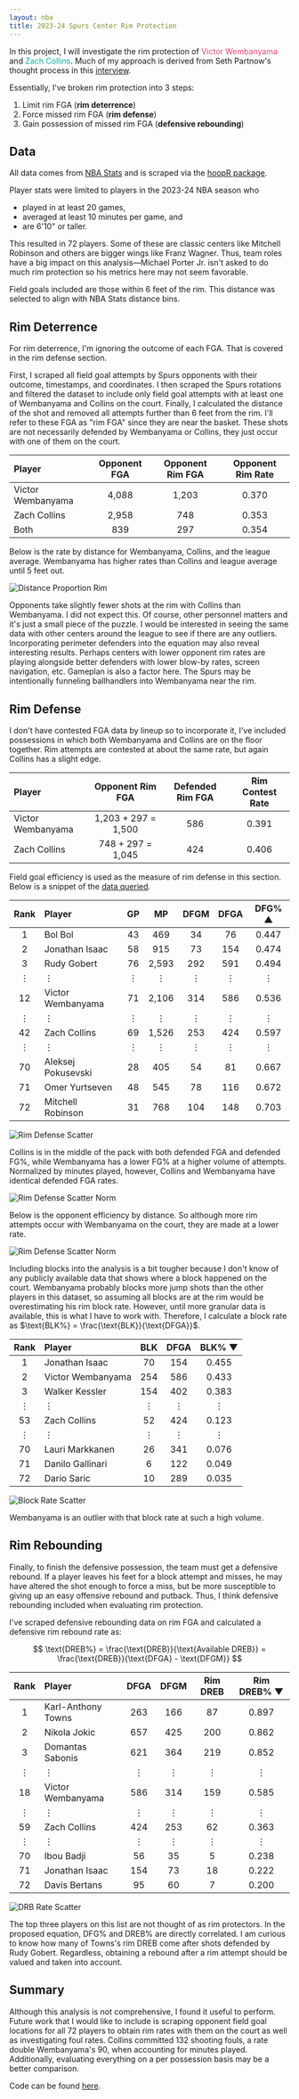 ```yaml
---
layout: nba
title: 2023-24 Spurs Center Rim Protection
---
```


In this project, I will investigate the rim protection of <span style="color:#EF426F">Victor Wembanyama</span> and <span style="color:#00B2A9">Zach Collins</span>. Much of my approach is derived from Seth Partnow's thought process in this [interview](https://www.nytimes.com/athletic/1870696/2020/06/15/evaluation-orlando-magic-rim-protection/).

Essentially, I've broken rim protection into 3 steps:

1. Limit rim FGA (**rim deterrence**)
2. Force missed rim FGA (**rim defense**)
3. Gain possession of missed rim FGA (**defensive rebounding**)

## Data

All data comes from [NBA Stats](https://www.nba.com/stats/) and is scraped via the [hoopR package](https://hoopr.sportsdataverse.org/).

Player stats were limited to players in the 2023-24 NBA season who
* played in at least 20 games,
* averaged at least 10 minutes per game, and
* are 6'10" or taller.

This resulted in 72 players. Some of these are classic centers like Mitchell Robinson and others are bigger wings like Franz Wagner. Thus, team roles have a big impact on this analysis—Michael Porter Jr. isn't asked to do much rim protection so his metrics here may not seem favorable.

Field goals included are those within 6 feet of the rim. This distance was selected to align with NBA Stats distance bins.

## Rim Deterrence

For rim deterrence, I'm ignoring the outcome of each FGA. That is covered in the rim defense section.

First, I scraped all field goal attempts by Spurs opponents with their outcome, timestamps, and coordinates. I then scraped the Spurs rotations and filtered the dataset to include only field goal attempts with at least one of Wembanyama and Collins on the court. Finally, I calculated the distance of the shot and removed all attempts further than 6 feet from the rim. I'll refer to these FGA as "rim FGA" since they are near the basket. These shots are not necessarily defended by Wembanyama or Collins, they just occur with one of them on the court.

| Player            | Opponent FGA | Opponent Rim FGA | Opponent Rim Rate |
|:------------------|:------------:|:----------------:|:-----------------:|
| Victor Wembanyama | 4,088        | 1,203            | 0.370             |
| Zach Collins      | 2,958        | 748              | 0.353             |
| Both              | 839          | 297              | 0.354             |

Below is the rate by distance for Wembanyama, Collins, and the league average. Wembanyama has higher rates than Collins and league average until 5 feet out.

![Distance Proportion Rim](https://williamscale.github.io/attachments/shot-diet-defense-centers/dist_prop_rim.png)

Opponents take slightly fewer shots at the rim with Collins than Wembanyama. I did not expect this. Of course, other personnel matters and it's just a small piece of the puzzle. I would be interested in seeing the same data with other centers around the league to see if there are any outliers. Incorporating perimeter defenders into the equation may also reveal interesting results. Perhaps centers with lower opponent rim rates are playing alongside better defenders with lower blow-by rates, screen navigation, etc. Gameplan is also a factor here. The Spurs may be intentionally funneling ballhandlers into Wembanyama near the rim.

## Rim Defense

I don't have contested FGA data by lineup so to incorporate it, I've included possessions in which both Wembanyama and Collins are on the floor together. Rim attempts are contested at about the same rate, but again Collins has a slight edge.

| Player            | Opponent Rim FGA    | Defended Rim FGA | Rim Contest Rate |
|:------------------|:-------------------:|:----------------:|:----------------:|
| Victor Wembanyama | 1,203 + 297 = 1,500 | 586              | 0.391            |
| Zach Collins      | 748 + 297 = 1,045   | 424              | 0.406            |

Field goal efficiency is used as the measure of rim defense in this section. Below is a snippet of the [data queried](https://www.nba.com/stats/players/defense-dash-lt6?SeasonType=Regular+Season&PerMode=Totals).

| Rank    | Player             | GP      | MP      | DFGM    | DFGA    | DFG% &#9650; |
|:-------:|:-------------------|:-------:|:-------:|:-------:|:-------:|:------------:|
| 1       | Bol Bol            | 43      | 469     | 34      | 76      | 0.447        |
| 2       | Jonathan Isaac     | 58      | 915     | 73      | 154     | 0.474        |
| 3       | Rudy Gobert        | 76      | 2,593   | 292     | 591     | 0.494        |
| &#8942; | &#8942;            | &#8942; | &#8942; | &#8942; | &#8942; | &#8942;      |
| 12      | Victor Wembanyama  | 71      | 2,106   | 314     | 586     | 0.536        |
| &#8942; | &#8942;            | &#8942; | &#8942; | &#8942; | &#8942; | &#8942;      |
| 42      | Zach Collins       | 69      | 1,526   | 253     | 424     | 0.597        |
| &#8942; | &#8942;            | &#8942; | &#8942; | &#8942; | &#8942; | &#8942;      |
| 70      | Aleksej Pokusevski | 28      | 405     | 54      | 81      | 0.667        |
| 71      | Omer Yurtseven     | 48      | 545     | 78      | 116     | 0.672        |
| 72      | Mitchell Robinson  | 31      | 768     | 104     | 148     | 0.703        |

![Rim Defense Scatter](https://williamscale.github.io/attachments/shot-diet-defense-centers/rim_defense_scatter1.png)

Collins is in the middle of the pack with both defended FGA and defended FG%, while Wembanyama has a lower FG% at a higher volume of attempts. Normalized by minutes played, however, Collins and Wembanyama have identical defended FGA rates.

![Rim Defense Scatter Norm](https://williamscale.github.io/attachments/shot-diet-defense-centers/rim_defense_scatter2.png)

Below is the opponent efficiency by distance. So although more rim attempts occur with Wembanyama on the court, they are made at a lower rate.

![Rim Defense Scatter Norm](https://williamscale.github.io/attachments/shot-diet-defense-centers/dist_eff.png)

Including blocks into the analysis is a bit tougher because I don't know of any publicly available data that shows where a block happened on the court. Wembanyama probably blocks more jump shots than the other players in this dataset, so assuming all blocks are at the rim would be overestimating his rim block rate. However, until more granular data is available, this is what I have to work with. Therefore, I calculate a block rate as $\text{BLK%} = \frac{\text{BLK}}{\text{DFGA}}$.

| Rank    | Player            | BLK     | DFGA    | BLK% &#9660; |
|:-------:|:------------------|:-------:|:-------:|:------------:|
| 1       | Jonathan Isaac    | 70      | 154     | 0.455        |
| 2       | Victor Wembanyama | 254     | 586     | 0.433        |
| 3       | Walker Kessler    | 154     | 402     | 0.383        |
| &#8942; | &#8942;           | &#8942; | &#8942; | &#8942;      |
| 53      | Zach Collins      | 52      | 424     | 0.123        |
| &#8942; | &#8942;           | &#8942; | &#8942; | &#8942;      |
| 70      | Lauri Markkanen   | 26      | 341     | 0.076        |
| 71      | Danilo Gallinari  | 6       | 122     | 0.049        |
| 72      | Dario Saric       | 10      | 289     | 0.035        |

![Block Rate Scatter](https://williamscale.github.io/attachments/shot-diet-defense-centers/rim_defense_scatter3.png)

Wembanyama is an outlier with that block rate at such a high volume.

## Rim Rebounding

Finally, to finish the defensive possession, the team must get a defensive rebound. If a player leaves his feet for a block attempt and misses, he may have altered the shot enough to force a miss, but be more susceptible to giving up an easy offensive rebound and putback. Thus, I think defensive rebounding included when evaluating rim protection.

I've scraped defensive rebounding data on rim FGA and calculated a defensive rim rebound rate as:

$$
\text{DREB%} = \frac{\text{DREB}}{\text{Available DREB}} = \frac{\text{DREB}}{\text{DFGA} - \text{DFGM}}
$$

| Rank    | Player             | DFGA    | DFGM    | Rim DREB | Rim DREB% &#9660; | 
|:-------:|:-------------------|:-------:|:-------:|:--------:|:-----------------:|
| 1       | Karl-Anthony Towns | 263     | 166     | 87       | 0.897             |
| 2       | Nikola Jokic       | 657     | 425     | 200      | 0.862             |
| 3       | Domantas Sabonis   | 621     | 364     | 219      | 0.852             |
| &#8942; | &#8942;            | &#8942; | &#8942; | &#8942;  | &#8942;           |
| 18      | Victor Wembanyama  | 586     | 314     | 159      | 0.585             |
| &#8942; | &#8942;            | &#8942; | &#8942; | &#8942;  | &#8942;           |
| 59      | Zach Collins       | 424     | 253     | 62       | 0.363             |
| &#8942; | &#8942;            | &#8942; | &#8942; | &#8942;  | &#8942;           |
| 70      | Ibou Badji         | 56      | 35      | 5        | 0.238             |
| 71      | Jonathan Isaac     | 154     | 73      | 18       | 0.222             |
| 72      | Davis Bertans      | 95      | 60      | 7        | 0.200             |

![DRB Rate Scatter](https://williamscale.github.io/attachments/shot-diet-defense-centers/rebounding_scatter.png)

The top three players on this list are not thought of as rim protectors. In the proposed equation, DFG% and DREB% are directly correlated. I am curious to know how many of Towns's rim DREB come after shots defended by Rudy Gobert. Regardless, obtaining a rebound after a rim attempt should be valued and taken into account.

## Summary

Although this analysis is not comprehensive, I found it useful to perform. Future work that I would like to include is scraping opponent field goal locations for all 72 players to obtain rim rates with them on the court as well as investigating foul rates. Collins committed 132 shooting fouls, a rate double Wembanyama's 90, when accounting for minutes played. Additionally, evaluating everything on a per possession basis may be a better comparison.

Code can be found [here](https://github.com/williamscale/NBA/tree/master/R/Projects/ShotDiet_D).